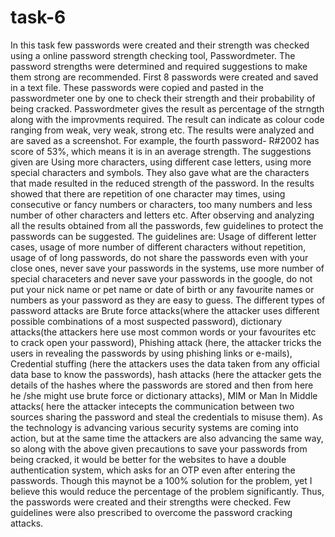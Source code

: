 # task-6
In this task few passwords were created and their strength was checked using a online password strength checking tool, Passwordmeter. The password strengths were determined and required suggestions to make them strong are recommended.
First 8 passwords were created and saved in a text file. These passwords were copied and pasted in the passwordmeter one by one to check their strength and their probability of being cracked.
Passwordmeter gives the result as percentage of the strngth along with the improvments required. The result can indicate as colour code ranging from weak, very weak, strong etc.
The results were analyzed and are saved as a screenshot. For example, the fourth password- R#2002 has score of 53%, which means it is in an average strength. The suggestions given are Using more characters, using different case letters, using more special characters and symbols. They also gave what are the characters that made resulted in the reduced strength of the password. In the results showed that there are repetition of one character may times, using consecutive or fancy numbers or characters, too many numbers and less number of other characters and letters etc.
After observing and analyzing all the results obtained from all the passwords, few guidelines to protect the passwords can be suggested. The guidelines are: Usage of different letter cases, usage of more number of different characters without repetition, usage of of long passwords, do not share the passwords even with your close ones, never save your passwords in the systems, use more number of special characeters and never save your passwords in the google, do not put your nick name or pet name or date of birth or any favourite names or numbers as your password as they are easy to guess.
The different types of password attacks are Brute force attacks(where the attacker uses different possible combinations of a most suspected password), dictionary attacks(the attackers here use most common words or your favourites etc to crack open your password), Phishing attack (here, the attacker tricks the users in revealing the passwords by using phishing links or e-mails), Credential stuffing (here the attackers uses the data taken from any official data base to know the passwords), hash attacks (here the attacker gets the details of the hashes where the passwords are stored and then from here he /she might use brute force or dictionary attacks), MIM or Man In Middle attacks( here the attacker intecepts the communication between two sources sharing the password and steal the credentials to misuse them). As the technology is advancing various security systems are coming into action, but at the same time the attackers are also advancing the same way, so along with the above given precautions to save your passwords from being cracked, it would be better for the websites to have a double authentication system, which asks for an OTP even after entering the passwords. Though this maynot be a 100% solution for the problem, yet I believe this would reduce the percentage of the problem significantly.
Thus, the passwords were created and their strengths were checked. Few guidelines were also prescribed to overcome the password cracking attacks.
